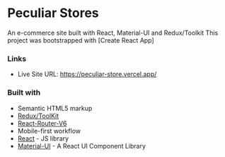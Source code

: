 # Peculiar Stores

An e-commerce site built with React, Material-UI and Redux/Toolkit This project was bootstrapped with [Create React App]

### Links

-  Live Site URL: <https://peculiar-store.vercel.app/>


### Built with

-  Semantic HTML5 markup
-  [Redux/ToolKit](https://redux-toolkit.js.org/usage/usage-guide)
-  [React-Router-V6](https://reactrouter.com/docs/en/v6/getting-started/overview)
-  Mobile-first workflow
-  [React](https://reactjs.org/) - JS library
-  [Material-UI](https://v4.mui.com/) - A React UI Component Library


